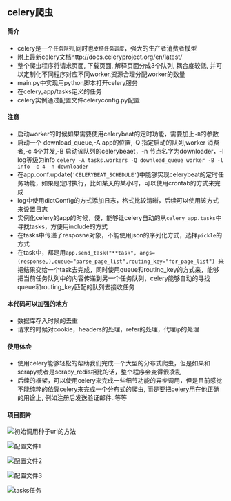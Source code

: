 ## celery爬虫

#### 简介
- celery是一个`任务队列`,同时也`支持任务调度`，强大的生产者消费者模型
- 附上最新celery文档http://docs.celeryproject.org/en/latest/
- 整个爬虫程序将请求页面, 下载页面, 解释页面分成3个队列, 耦合度较低,
  并可以定制化不同程序对应不同worker,资源合理分配worker的数量
- main.py中实现用python脚本打开celery服务
- 在celery_app/tasks定义的任务
- celery实例通过配置文件celeryconfig.py配置


#### 注意
- 启动worker的时候如果需要使用celerybeat的定时功能，需要加上`-B`的参数
- 启动一个 download_queue,-A app的位置,-Q 指定启动的队列,worker 消费者,-c 4个并发,-B 启动该队列的celerybeaet，-n 节点名字为downloader，-l log等级为info
`celery -A tasks.workers -Q download_queue worker -B -l info -c 4 -n downloader`
- 在app.conf.update(`'CELERYBEAT_SCHEDULE'`)中能够实现celerybeat的定时任务功能，如果是定时执行，比如某天的某小时，可以使用crontab的方式来完成
- log中使用dictConfig的方式添加日志，格式比较清晰，后续可以使用该方式来设置日志
- 实例化celery的app的时候，使，能够让celery自动的从`celery_app.tasks`中寻找tasks，方便用include的方式
- 在tasks中传递了resposne对象，不能使用json的序列化方式，选择`pickle`的方式
- 在task中，都是用`app.send_task("**task", args=(response,),queue="parse_page_list",routing_key="for_page_list")
`来把结果交给一个task去完成，同时使用queue和routing_key的方式来，能够把当前任务队列中的内容传递到另一个任务队列，celery能够自动的寻找queue和routing_key匹配的队列去接收任务

#### 本代码可以加强的地方
- 数据库存入时候的去重
- 请求的时候对cookie，headers的处理，refer的处理，代理ip的处理


#### 使用体会
- 使用celery能够轻松的帮助我们完成一个大型的分布式爬虫，但是如果和scrapy或者是scrapy_redis相比的话，整个程序会变得很凌乱
- 后续的框架，可以使用celery来完成一些细节功能的异步调用，但是目前感觉不能纯粹的依靠celery来完成一个分布式的爬虫, 而是要把celery用在他正确的用途上, 例如注册后发送验证邮件..等等

#### 项目图片
![初始调用种子url的方法](https://i.imgur.com/mVaQQSl.jpg)

![配置文件1](https://i.imgur.com/J3Y3iyM.jpg)

![配置文件2](https://i.imgur.com/wg3BmWf.jpg)

![配置文件3](https://i.imgur.com/SACSwL0.jpg)

![tasks任务](https://i.imgur.com/2vFnl9P.jpg)